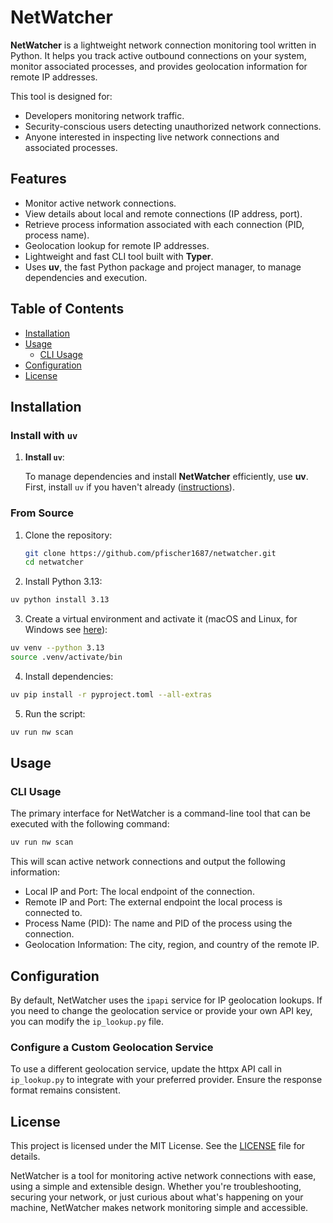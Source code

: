 # NetWatcher

**NetWatcher** is a lightweight network connection monitoring tool written in Python. It helps you track active outbound
connections on your system, monitor associated processes, and provides geolocation information for remote IP addresses.

This tool is designed for:

- Developers monitoring network traffic.
- Security-conscious users detecting unauthorized network connections.
- Anyone interested in inspecting live network connections and associated processes.

## Features

- Monitor active network connections.
- View details about local and remote connections (IP address, port).
- Retrieve process information associated with each connection (PID, process name).
- Geolocation lookup for remote IP addresses.
- Lightweight and fast CLI tool built with **Typer**.
- Uses **uv**, the fast Python package and project manager, to manage dependencies and execution.

## Table of Contents

- [Installation](#installation)
- [Usage](#usage)
  - [CLI Usage](#cli-usage)
- [Configuration](#configuration)
- [License](#license)

## Installation

### Install with `uv`

1. **Install `uv`**:

   To manage dependencies and install **NetWatcher** efficiently, use **uv**. First, install `uv` if you haven't already
   ([instructions](https://docs.astral.sh/uv/getting-started/installation/)).

### From Source

1. Clone the repository:

   ```bash
   git clone https://github.com/pfischer1687/netwatcher.git
   cd netwatcher
   ```

2. Install Python 3.13:

```bash
uv python install 3.13
```

3. Create a virtual environment and activate it (macOS and Linux, for Windows see
   [here](https://docs.astral.sh/uv/pip/environments/#using-a-virtual-environment)):

```bash
uv venv --python 3.13
source .venv/activate/bin
```

4. Install dependencies:

```bash
uv pip install -r pyproject.toml --all-extras
```

5. Run the script:

```bash
uv run nw scan
```

## Usage

### CLI Usage

The primary interface for NetWatcher is a command-line tool that can be executed with the following command:

```bash
uv run nw scan
```

This will scan active network connections and output the following information:

- Local IP and Port: The local endpoint of the connection.
- Remote IP and Port: The external endpoint the local process is connected to.
- Process Name (PID): The name and PID of the process using the connection.
- Geolocation Information: The city, region, and country of the remote IP.

## Configuration

By default, NetWatcher uses the `ipapi` service for IP geolocation lookups. If you need to change the geolocation
service or provide your own API key, you can modify the `ip_lookup.py` file.

### Configure a Custom Geolocation Service

To use a different geolocation service, update the httpx API call in `ip_lookup.py` to integrate with your preferred
provider. Ensure the response format remains consistent.

## License

This project is licensed under the MIT License. See the [LICENSE](LICENSE) file for details.

NetWatcher is a tool for monitoring active network connections with ease, using a simple and extensible design. Whether
you're troubleshooting, securing your network, or just curious about what's happening on your machine, NetWatcher makes
network monitoring simple and accessible.
